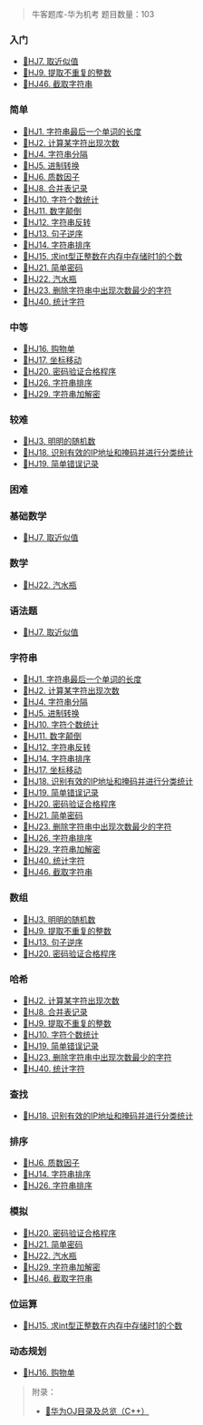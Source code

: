 > 牛客题库-华为机考
> 题目数量：103

<!-- tabs:start -->

### **入门**

- [📑HJ7. 取近似值](NowCoder/HJ7.md)
- [📑HJ9. 提取不重复的整数](NowCoder/HJ9.md)
- [📑HJ46. 截取字符串](NowCoder/HJ46.md)

### **简单**

- [📑HJ1. 字符串最后一个单词的长度](NowCoder/HJ1.md)
- [📑HJ2. 计算某字符出现次数](NowCoder/HJ2.md)
- [📑HJ4. 字符串分隔](NowCoder/HJ4.md)
- [📑HJ5. 进制转换](NowCoder/HJ5.md)
- [📑HJ6. 质数因子](NowCoder/HJ6.md)
- [📑HJ8. 合并表记录](NowCoder/HJ8.md)
- [📑HJ10. 字符个数统计](NowCoder/HJ10.md)
- [📑HJ11. 数字颠倒](NowCoder/HJ11.md)
- [📑HJ12. 字符串反转](NowCoder/HJ12.md)
- [📑HJ13. 句子逆序](NowCoder/HJ13.md)
- [📑HJ14. 字符串排序](NowCoder/HJ14.md)
- [📑HJ15. 求int型正整数在内存中存储时1的个数](NowCoder/HJ15.md)
- [📑HJ21. 简单密码](NowCoder/HJ21.md)
- [📑HJ22. 汽水瓶](NowCoder/HJ22.md)
- [📑HJ23. 删除字符串中出现次数最少的字符](NowCoder/HJ23.md)
- [📑HJ40. 统计字符](NowCoder/HJ40.md)

### **中等**

- [📑HJ16. 购物单](NowCoder/HJ16.md)
- [📑HJ17. 坐标移动](NowCoder/HJ17.md)
- [📑HJ20. 密码验证合格程序](NowCoder/HJ20.md)
- [📑HJ26. 字符串排序](NowCoder/HJ26.md)
- [📑HJ29. 字符串加解密](NowCoder/HJ29.md)

### **较难**

- [📑HJ3. 明明的随机数](NowCoder/HJ3.md)
- [📑HJ18. 识别有效的IP地址和掩码并进行分类统计](NowCoder/HJ18.md)
- [📑HJ19. 简单错误记录](NowCoder/HJ19.md)

### **困难**

<!-- tabs:end -->

<!-- tabs:start -->

### **基础数学**

- [📑HJ7. 取近似值](NowCoder/HJ7.md)

### **数学**

- [📑HJ22. 汽水瓶](NowCoder/HJ22.md)

### **语法题**

- [📑HJ7. 取近似值](NowCoder/HJ7.md)

### **字符串**

- [📑HJ1. 字符串最后一个单词的长度](NowCoder/HJ1.md)
- [📑HJ2. 计算某字符出现次数](NowCoder/HJ2.md)
- [📑HJ4. 字符串分隔](NowCoder/HJ4.md)
- [📑HJ5. 进制转换](NowCoder/HJ5.md)
- [📑HJ10. 字符个数统计](NowCoder/HJ10.md)
- [📑HJ11. 数字颠倒](NowCoder/HJ11.md)
- [📑HJ12. 字符串反转](NowCoder/HJ12.md)
- [📑HJ14. 字符串排序](NowCoder/HJ14.md)
- [📑HJ17. 坐标移动](NowCoder/HJ17.md)
- [📑HJ18. 识别有效的IP地址和掩码并进行分类统计](NowCoder/HJ18.md)
- [📑HJ19. 简单错误记录](NowCoder/HJ19.md)
- [📑HJ20. 密码验证合格程序](NowCoder/HJ20.md)
- [📑HJ21. 简单密码](NowCoder/HJ21.md)
- [📑HJ23. 删除字符串中出现次数最少的字符](NowCoder/HJ23.md)
- [📑HJ26. 字符串排序](NowCoder/HJ26.md)
- [📑HJ29. 字符串加解密](NowCoder/HJ29.md)
- [📑HJ40. 统计字符](NowCoder/HJ40.md)
- [📑HJ46. 截取字符串](NowCoder/HJ46.md)

### **数组**

- [📑HJ3. 明明的随机数](NowCoder/HJ3.md)
- [📑HJ9. 提取不重复的整数](NowCoder/HJ9.md)
- [📑HJ13. 句子逆序](NowCoder/HJ13.md)
- [📑HJ20. 密码验证合格程序](NowCoder/HJ20.md)

### **哈希**

- [📑HJ2. 计算某字符出现次数](NowCoder/HJ2.md)
- [📑HJ8. 合并表记录](NowCoder/HJ8.md)
- [📑HJ9. 提取不重复的整数](NowCoder/HJ9.md)
- [📑HJ10. 字符个数统计](NowCoder/HJ10.md)
- [📑HJ19. 简单错误记录](NowCoder/HJ19.md)
- [📑HJ23. 删除字符串中出现次数最少的字符](NowCoder/HJ23.md)
- [📑HJ40. 统计字符](NowCoder/HJ40.md)

### **查找**

- [📑HJ18. 识别有效的IP地址和掩码并进行分类统计](NowCoder/HJ18.md)

### **排序**

- [📑HJ6. 质数因子](NowCoder/HJ6.md)
- [📑HJ14. 字符串排序](NowCoder/HJ14.md)
- [📑HJ26. 字符串排序](NowCoder/HJ26.md)

### **模拟**

- [📑HJ20. 密码验证合格程序](NowCoder/HJ20.md)
- [📑HJ21. 简单密码](NowCoder/HJ21.md)
- [📑HJ22. 汽水瓶](NowCoder/HJ22.md)
- [📑HJ29. 字符串加解密](NowCoder/HJ29.md)
- [📑HJ46. 截取字符串](NowCoder/HJ46.md)

### **位运算**

- [📑HJ15. 求int型正整数在内存中存储时1的个数](NowCoder/HJ15.md)

### **动态规划**

- [📑HJ16. 购物单](NowCoder/HJ16.md)

<!-- tabs:end -->

> 附录：
>
> - [📑华为OJ目录及总览（C++）](https://zryang.github.io/2018/04/06/hwoj-000/)
